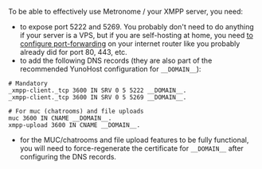 To be able to effectively use Metronome / your XMPP server, you need:
- to expose port 5222 and 5269. You probably don't need to do anything if your server is a VPS, but if you are self-hosting at home, you need [to configure port-forwarding](https://yunohost.org/isp_box_config) on your internet router like you probably already did for port 80, 443, etc.
- to add the following DNS records (they are also part of the recommended YunoHost configuration for `__DOMAIN__`):

```text
# Mandatory
_xmpp-client._tcp 3600 IN SRV 0 5 5222 __DOMAIN__.
_xmpp-client._tcp 3600 IN SRV 0 5 5269 __DOMAIN__.

# For muc (chatrooms) and file uploads
muc 3600 IN CNAME __DOMAIN__.
xmpp-upload 3600 IN CNAME __DOMAIN__.
```

- for the MUC/chatrooms and file upload features to be fully functional, you will need to force-regenerate the certificate for `__DOMAIN__` after configuring the DNS records.
